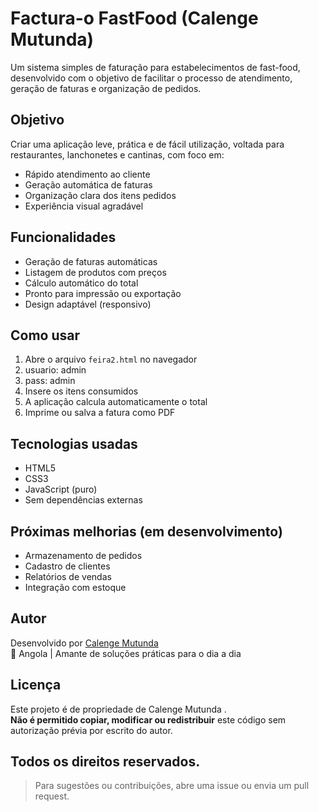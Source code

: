 #  Factura-o FastFood (Calenge Mutunda)

Um sistema simples de faturação para estabelecimentos de fast-food, desenvolvido com o objetivo de facilitar o processo de atendimento, geração de faturas e organização de pedidos.

##  Objetivo

Criar uma aplicação leve, prática e de fácil utilização, voltada para restaurantes, lanchonetes e cantinas, com foco em:

- Rápido atendimento ao cliente
- Geração automática de faturas
- Organização clara dos itens pedidos
- Experiência visual agradável

##  Funcionalidades

-  Geração de faturas automáticas
-  Listagem de produtos com preços
-  Cálculo automático do total
-  Pronto para impressão ou exportação
-  Design adaptável (responsivo)

##  Como usar

1. Abre o arquivo `feira2.html` no navegador
2. usuario: admin
3. pass: admin
4. Insere os itens consumidos
5. A aplicação calcula automaticamente o total
6. Imprime ou salva a fatura como PDF

## Tecnologias usadas

- HTML5
- CSS3
- JavaScript (puro)
- Sem dependências externas


##  Próximas melhorias (em desenvolvimento)

-  Armazenamento de pedidos
-  Cadastro de clientes
-  Relatórios de vendas
-  Integração com estoque

##  Autor

Desenvolvido por [Calenge Mutunda ](https://github.com/calengemutunda)  
📍 Angola |  Amante de soluções práticas para o dia a dia

##  Licença

Este projeto é de propriedade de Calenge Mutunda .  
**Não é permitido copiar, modificar ou redistribuir** este código sem autorização prévia por escrito do autor.

Todos os direitos reservados.
---

> Para sugestões ou contribuições, abre uma issue ou envia um pull request.




